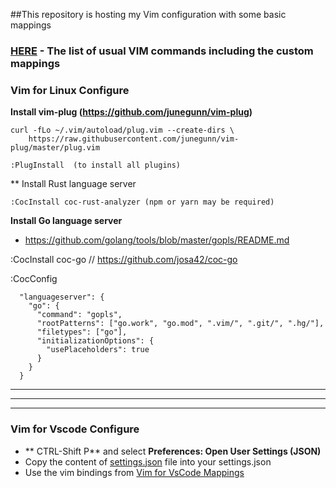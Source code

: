 
##This repository is hosting my Vim configuration with some basic mappings 

### [HERE](https://github.com/danrusei/dotfiles/blob/main/Vim%20Commands.md) - The list of usual VIM commands including the custom mappings

### Vim for Linux Configure

**Install vim-plug (https://github.com/junegunn/vim-plug)**

```
curl -fLo ~/.vim/autoload/plug.vim --create-dirs \
    https://raw.githubusercontent.com/junegunn/vim-plug/master/plug.vim

:PlugInstall  (to install all plugins)
```

** Install Rust language server

```
:CocInstall coc-rust-analyzer (npm or yarn may be required)
```

**Install Go language server**

* https://github.com/golang/tools/blob/master/gopls/README.md

:CocInstall coc-go  // https://github.com/josa42/coc-go

:CocConfig

```
  "languageserver": {
    "go": {
      "command": "gopls",
      "rootPatterns": ["go.work", "go.mod", ".vim/", ".git/", ".hg/"],
      "filetypes": ["go"],
      "initializationOptions": {
        "usePlaceholders": true
      }
    }
  }
```

---
***
___

### Vim for Vscode Configure

* ** CTRL-Shift P** and select **Preferences: Open User Settings (JSON)**
* Copy the content of [settings.json](https://github.com/danrusei/dotfiles/blob/main/vim/settings.json) file into your settings.json
* Use the vim bindings from [Vim for VsCode Mappings](https://github.com/danrusei/dotfiles/blob/main/Vim%20Commands.md)
